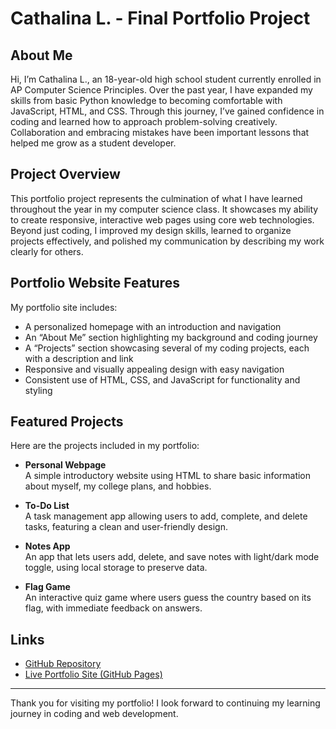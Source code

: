 # Cathalina L. - Final Portfolio Project

## About Me

Hi, I’m Cathalina L., an 18-year-old high school student currently enrolled in AP Computer Science Principles. Over the past year, I have expanded my skills from basic Python knowledge to becoming comfortable with JavaScript, HTML, and CSS. Through this journey, I’ve gained confidence in coding and learned how to approach problem-solving creatively. Collaboration and embracing mistakes have been important lessons that helped me grow as a student developer.

## Project Overview

This portfolio project represents the culmination of what I have learned throughout the year in my computer science class. It showcases my ability to create responsive, interactive web pages using core web technologies. Beyond just coding, I improved my design skills, learned to organize projects effectively, and polished my communication by describing my work clearly for others.

## Portfolio Website Features

My portfolio site includes:

- A personalized homepage with an introduction and navigation
- An “About Me” section highlighting my background and coding journey
- A “Projects” section showcasing several of my coding projects, each with a description and link
- Responsive and visually appealing design with easy navigation
- Consistent use of HTML, CSS, and JavaScript for functionality and styling

## Featured Projects

Here are the projects included in my portfolio:

- **Personal Webpage**  
  A simple introductory website using HTML to share basic information about myself, my college plans, and hobbies.

- **To-Do List**  
  A task management app allowing users to add, complete, and delete tasks, featuring a clean and user-friendly design.

- **Notes App**  
  An app that lets users add, delete, and save notes with light/dark mode toggle, using local storage to preserve data.

- **Flag Game**  
  An interactive quiz game where users guess the country based on its flag, with immediate feedback on answers.

## Links

- [GitHub Repository](https://github.com/cathalinaL/final-project-portfolio.git)  
- [Live Portfolio Site (GitHub Pages)](https://cathalinal.github.io/final-project-portfolio/)

---

Thank you for visiting my portfolio! I look forward to continuing my learning journey in coding and web development.
